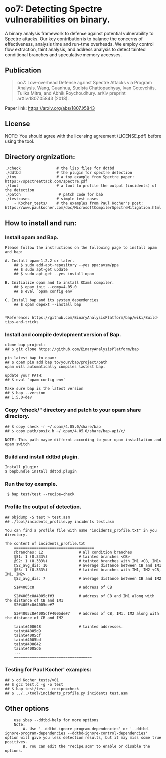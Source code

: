 # oo7: Detecting Spectre vulnerabilities on binary.
A binary analysis framework to defence against potential vulnerability to Spectre attacks. Our key contribution is to balance the concerns of effectiveness, analysis time and run-time overheads. We employ control flow extraction, taint analysis, and address analysis to detect tainted conditional branches and speculative memory accesses.<oo7>
	
## Publication 
>oo7: Low-overhead Defense against Spectre Attacks via Program Analysis. Wang, Guanhua, Sudipta Chattopadhyay, Ivan Gotovchits, Tulika Mitra, and Abhik Roychoudhury. arXiv preprint arXiv:1807.05843 (2018).

Paper link: https://arxiv.org/abs/1807.05843

## License
NOTE: You should agree with the licensing agreement (LICENSE.pdf) before using the tool. 

## Directory orgnization:
    ./check                # the lisp files for ddtbd
    ./ddtbd                # the plugin for spectre detection
    ./toy                  # a toy example from Spectre paper: https://spectreattack.com/spectre.pdf
    ./tool                 # a tool to profile the output (incidents) of the detection 
    ./patch                 # patch code for bab
    ./testcases       	   # simple test cases
        - Kocher_tests/    # the examples from Paul Kocher's post: https://www.paulkocher.com/doc/MicrosoftCompilerSpectreMitigation.html
 
 
## How to install and run:

### Install opam and Bap.
    Please follow the instructions on the following page to install opam and bap:

    A. Install opam-1.2.2 or later.
        ## $ sudo add-apt-repository --yes ppa:avsm/ppa
        ## $ sudo apt-get update
        ## $ sudo apt-get --yes install opam

    B. Initialize opam and to install OCaml compiler.
        ## $ opam init --comp=4.05.0
        ## $ eval `opam config env`

    C. Install bap and its system dependencies
        ## $ opam depext --install bap


    *Reference: https://github.com/BinaryAnalysisPlatform/bap/wiki/Build-tips-and-tricks 


### Install and compile devlopment version of Bap.
```
clone bap project: 
## $ git clone https://github.com/BinaryAnalysisPlatform/bap

pin latest bap to opam:
## $ opam pin add bap to/your/bap/project/path
opam will automatically compiles lastest bap.

update your PATH:
## $ eval `opam config env`

Make sure bap is the latest version
## $ bap --version 
## 1.5.0-dev
```

### Copy "check/" directory and patch to your opam share directory.
```
## $ copy check -r ~/.opam/4.05.0/share/bap
## $ copy path/posix.h ~/.opam/4.05.0/share/bap-api/c/

NOTE: This path maybe differnt according to your opam installation and opam switch
```

### Build and install ddtbd plugin.
```
Install plugin:
$ bapbundle install ddtbd.plugin
```


### Run the toy example. 
```
 $ bap test/test --recipe=check
 ```


### Profile the output of detection.
```
## objdump -S test > test.asm
## ./tool/incidents_profile.py incidents test.asm

You can find a profile file with name "incidents_profile.txt" in you directory. 

The content of incidents_profile.txt
	====================================
	@branches: 12                # all condition branches
	@S1: 1 (8.333%)              # tainted branches <CB>
	@S2: 1 (8.333%)              # tainted branches with IM1 <CB, IM1>
	@S2_avg_dis: 10              # average distance between CB and IM1
	@S3: 1 (8.333%)              # tainted branches with IM1, IM2 <CB, IM1, IM2>
	@S3_avg_dis: 7               # average distance between CB and IM2

	S1#4005c8                    # address of CB

	S2#4005c8#4005cf#3           # address of CB and IM1 along with the distance of CB and IM1
	S2#4005c8#4005de#7

	S3#4005c8#4005cf#4005de#7    # address of CB, IM1, IM2 along with the distance of CB and IM2

	taint#400648                 # tainted addresses. 
	taint#4005d9
	taint#4005cf
	taint#4005bd
	taint#400642
	taint#4005d6
	...
	===================================
```


### Testing for Paul Kocher' examples:
```
## $ cd Kocher_tests/v01
## $ gcc test.c -g -o test
## $ bap test/test --recipe=check
## $ ../../tool/incidents_profile.py incidents test.asm
```

## Other options
```
	use $bap --ddtbd-help for more options
	Note: 
        A. Use '--ddtbd-ignore-program-dependencies' or '--ddtbd-ignore-program-dependencies --ddtbd-ignore-control-dependencies' option will give you less detection results, but it may miss some true positives. 
        B. You can edit the "recipe.scm" to enable or disable the options. 
```
